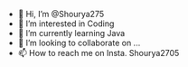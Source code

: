 - 👋 Hi, I’m @Shourya275
- 👀 I’m interested in Coding
- 🌱 I’m currently learning Java
- 💞️ I’m looking to collaborate on ...
- 📫 How to reach me on Insta. Shourya2705

<!---
Shourya275/Shourya275 is a ✨ special ✨ repository because its `README.md` (this file) appears on your GitHub profile.
You can click the Preview link to take a look at your changes.
--->
